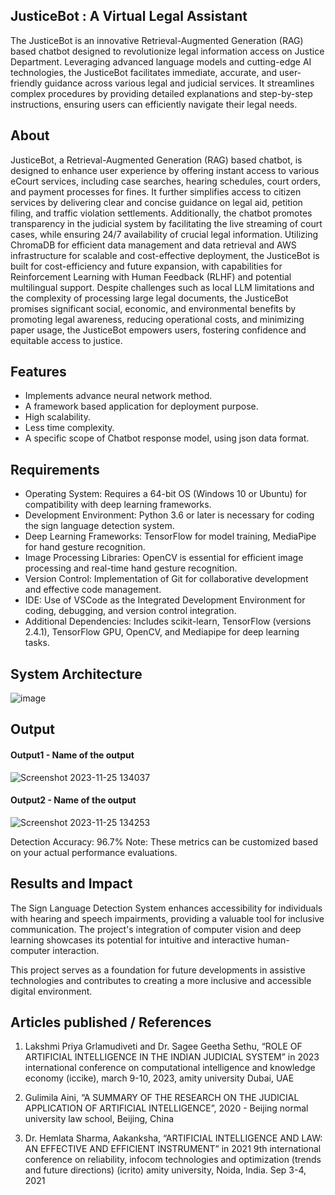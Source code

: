 ## JusticeBot : A Virtual Legal Assistant
The JusticeBot is an innovative Retrieval-Augmented Generation (RAG) based chatbot designed to revolutionize legal information access on Justice Department. Leveraging advanced language models and cutting-edge AI technologies, the JusticeBot facilitates immediate, accurate, and user-friendly guidance across various legal and judicial services. It streamlines complex procedures by providing detailed explanations and step-by-step instructions, ensuring users can efficiently navigate their legal needs.

## About
JusticeBot, a Retrieval-Augmented Generation (RAG) based chatbot, is designed to enhance user experience by offering instant access to various eCourt services, including case searches, hearing schedules, court orders, and payment processes for fines. It further simplifies access to citizen services by delivering clear and concise guidance on legal aid, petition filing, and traffic violation settlements. Additionally, the chatbot promotes transparency in the judicial system by facilitating the live streaming of court cases, while ensuring 24/7 availability of crucial legal information.
Utilizing ChromaDB for efficient data management and data retrieval and AWS infrastructure for scalable and cost-effective deployment, the JusticeBot is built for cost-efficiency and future expansion, with capabilities for Reinforcement Learning with Human Feedback (RLHF) and potential multilingual support. Despite challenges such as local LLM limitations and the complexity of processing large legal documents, the JusticeBot promises significant social, economic, and environmental benefits by promoting legal awareness, reducing operational costs, and minimizing paper usage, the JusticeBot empowers users, fostering confidence and equitable access to justice.

## Features
<!--List the features of the project as shown below-->
- Implements advance neural network method.
- A framework based application for deployment purpose.
- High scalability.
- Less time complexity.
- A specific scope of Chatbot response model, using json data format.

## Requirements
<!--List the requirements of the project as shown below-->
* Operating System: Requires a 64-bit OS (Windows 10 or Ubuntu) for compatibility with deep learning frameworks.
* Development Environment: Python 3.6 or later is necessary for coding the sign language detection system.
* Deep Learning Frameworks: TensorFlow for model training, MediaPipe for hand gesture recognition.
* Image Processing Libraries: OpenCV is essential for efficient image processing and real-time hand gesture recognition.
* Version Control: Implementation of Git for collaborative development and effective code management.
* IDE: Use of VSCode as the Integrated Development Environment for coding, debugging, and version control integration.
* Additional Dependencies: Includes scikit-learn, TensorFlow (versions 2.4.1), TensorFlow GPU, OpenCV, and Mediapipe for deep learning tasks.

## System Architecture
<!--Embed the system architecture diagram as shown below-->
![image](https://github.com/user-attachments/assets/10fc8392-7909-48b3-8c82-9ba6d7a7e755)


## Output

<!--Embed the Output picture at respective places as shown below as shown below-->
#### Output1 - Name of the output

![Screenshot 2023-11-25 134037](https://github.com/<<yourusername>>/Hand-Gesture-Recognition-System/assets/75235455/8c2b6b5c-5ed2-4ec4-b18e-5b6625402c16)

#### Output2 - Name of the output
![Screenshot 2023-11-25 134253](https://github.com/<<yourusername>>/Hand-Gesture-Recognition-System/assets/75235455/5e05c981-05ca-4aaa-aea2-d918dcf25cb7)

Detection Accuracy: 96.7%
Note: These metrics can be customized based on your actual performance evaluations.


## Results and Impact
<!--Give the results and impact as shown below-->
The Sign Language Detection System enhances accessibility for individuals with hearing and speech impairments, providing a valuable tool for inclusive communication. The project's integration of computer vision and deep learning showcases its potential for intuitive and interactive human-computer interaction.

This project serves as a foundation for future developments in assistive technologies and contributes to creating a more inclusive and accessible digital environment.

## Articles published / References
1. Lakshmi Priya Grlamudiveti and Dr. Sagee Geetha Sethu, “ROLE OF ARTIFICIAL INTELLIGENCE IN THE INDIAN JUDICIAL SYSTEM” in 2023 international conference on computational intelligence and knowledge economy (iccike), march 9-10, 2023, amity university Dubai, UAE

2. Gulimila Aini, “A SUMMARY OF THE RESEARCH ON THE JUDICIAL APPLICATION OF ARTIFICIAL INTELLIGENCE”, 2020 - Beijing normal university law school, Beijing, China

3. Dr. Hemlata Sharma, Aakanksha, “ARTIFICIAL INTELLIGENCE AND LAW: AN EFFECTIVE AND EFFICIENT INSTRUMENT” in 2021 9th international conference on reliability, infocom technologies and optimization (trends and future directions) (icrito) amity university, Noida, India. Sep 3-4, 2021




